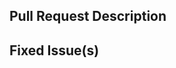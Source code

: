 <!-- Thanks for sending a pull request! Please check out our contribution guidelines: -->
<!-- https://github.com/Consensys/doc.common/wiki/Contributing-to-Documentation -->

## Pull Request Description
<!-- Please write a short description of your changes and any specific instructions to review them -->

## Fixed Issue(s)
<!-- Please link to fixed issue(s) here using format: fixes #<github issue number> -->
<!-- Example: "fixes #42" -->
